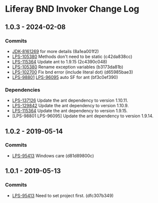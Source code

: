 # Liferay BND Invoker Change Log

## 1.0.3 - 2024-02-08

### Commits
- [JDK-8161269] for more details (8a1ea001f2)
- [LPS-105380] Methods don't need to be static (c42da838cc)
- [LPS-115364] Update ant to 1.9.15 (2c4390c048)
- [LPS-105380] Rename exception variables (b3173da81b)
- [LPS-102700] Fix bnd error (include literal dot) (d65985bae3)
- [LPS-98801] [LPS-96095] auto SF for ant (bf3c0ef390)

### Dependencies
- [LPS-137126] Update the ant dependency to version 1.10.11.
- [LPS-129842] Update the ant dependency to version 1.10.9.
- [LPS-115364] Update the ant dependency to version 1.9.15.
- [LPS-98801 LPS-96095] Update the ant dependency to version 1.9.14.

## 1.0.2 - 2019-05-14

### Commits
- [LPS-95413] Windows care (d81d89800c)

## 1.0.1 - 2019-05-13

### Commits
- [LPS-95413] Need to set project first. (dfc307b349)

[JDK-8161269]: https://issues.liferay.com/browse/JDK-8161269
[LPS-95413]: https://issues.liferay.com/browse/LPS-95413
[LPS-96095]: https://issues.liferay.com/browse/LPS-96095
[LPS-98801]: https://issues.liferay.com/browse/LPS-98801
[LPS-102700]: https://issues.liferay.com/browse/LPS-102700
[LPS-105380]: https://issues.liferay.com/browse/LPS-105380
[LPS-115364]: https://issues.liferay.com/browse/LPS-115364
[LPS-129842]: https://issues.liferay.com/browse/LPS-129842
[LPS-137126]: https://issues.liferay.com/browse/LPS-137126